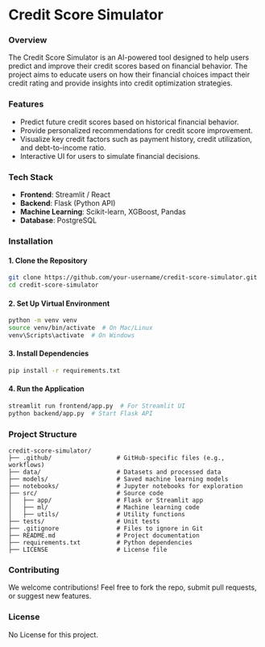 # Credit Score Simulator

### **Overview**

The Credit Score Simulator is an AI-powered tool designed to help users predict and improve their credit scores based on financial behavior. The project aims to educate users on how their financial choices impact their credit rating and provide insights into credit optimization strategies.

### **Features**

- Predict future credit scores based on historical financial behavior.
- Provide personalized recommendations for credit score improvement.
- Visualize key credit factors such as payment history, credit utilization, and debt-to-income ratio.
- Interactive UI for users to simulate financial decisions.

### **Tech Stack**

- **Frontend**: Streamlit / React
- **Backend**: Flask (Python API)
- **Machine Learning**: Scikit-learn, XGBoost, Pandas
- **Database**: PostgreSQL

### **Installation**

#### **1. Clone the Repository**

```bash
git clone https://github.com/your-username/credit-score-simulator.git
cd credit-score-simulator
```

#### **2. Set Up Virtual Environment**

```bash
python -m venv venv
source venv/bin/activate  # On Mac/Linux
venv\Scripts\activate  # On Windows
```

#### **3. Install Dependencies**

```bash
pip install -r requirements.txt
```

#### **4. Run the Application**

```bash
streamlit run frontend/app.py  # For Streamlit UI
python backend/app.py  # Start Flask API
```

### **Project Structure**

```
credit-score-simulator/
├── .github/                  # GitHub-specific files (e.g., workflows)
├── data/                     # Datasets and processed data
├── models/                   # Saved machine learning models
├── notebooks/                # Jupyter notebooks for exploration
├── src/                      # Source code
│   ├── app/                  # Flask or Streamlit app
│   ├── ml/                   # Machine learning code
│   ├── utils/                # Utility functions
├── tests/                    # Unit tests
├── .gitignore                # Files to ignore in Git
├── README.md                 # Project documentation
├── requirements.txt          # Python dependencies
├── LICENSE                   # License file
```

### **Contributing**

We welcome contributions! Feel free to fork the repo, submit pull requests, or suggest new features.

### **License**

No License for this project.
